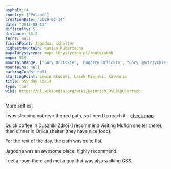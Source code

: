 ```yaml
---
asphalt: 4
country: ['Poland']
creationDate: '2020-03-14'
date: "2018-08-13"
difficulty: 5
distance: 33.2
ferns: null
finishPoint: Jagodna, schelter
highestMountain: Kamień Rübartscha
mapaTurystyczna: mapa-turystyczna.pl/route/a6nh
mnpm: 919
mountainRange: ['Góry Orlickie', 'Pogórze Orlickie', 'Góry Bystrzyckie']
mountains: null
parkingCords: null
startingPoint: Lewin Kłodzki, Lasek Miejski, Kalwaria
title: GSS day 10/14
type: tour
wiki: https://pl.wikipedia.org/wiki/Heinrich_R%C3%BCbartsch
---
```


More selfies!

I was sleeping not near the red path, so I need to reach it - [check map](https://mapa-turystyczna.pl/route/a6nc)

Quick coffee in Duszniki Zdrój (I recommend visiting Muflon shelter there), then dinner in Orlica shelter (they have nice food).

For the rest of the day, the path was quite flat.

Jagodna was an awesome place, highly recommend!

I get a room there and met a guy that was also walking GSS.
